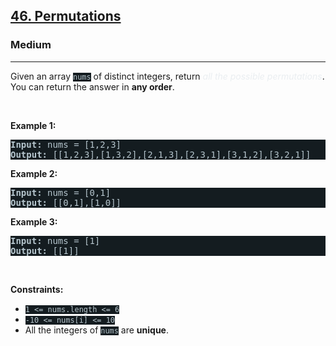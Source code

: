 <h2><a href="https://leetcode.com/problems/permutations/">46. Permutations</a></h2><h3>Medium</h3><hr><div><p>Given an array <code style="background-color: rgb(20, 28, 32) !important; color: rgb(183, 198, 205) !important;">nums</code> of distinct integers, return <em style="color: rgb(234, 238, 241) !important;">all the possible permutations</em>. You can return the answer in <strong>any order</strong>.</p>

<p>&nbsp;</p>
<p><strong class="example">Example 1:</strong></p>
<pre style="background-color: rgb(20, 28, 32) !important; color: rgb(182, 198, 206) !important;"><strong>Input:</strong> nums = [1,2,3]
<strong>Output:</strong> [[1,2,3],[1,3,2],[2,1,3],[2,3,1],[3,1,2],[3,2,1]]
</pre><p><strong class="example">Example 2:</strong></p>
<pre style="background-color: rgb(20, 28, 32) !important; color: rgb(182, 198, 206) !important;"><strong>Input:</strong> nums = [0,1]
<strong>Output:</strong> [[0,1],[1,0]]
</pre><p><strong class="example">Example 3:</strong></p>
<pre style="background-color: rgb(20, 28, 32) !important; color: rgb(182, 198, 206) !important;"><strong>Input:</strong> nums = [1]
<strong>Output:</strong> [[1]]
</pre>
<p>&nbsp;</p>
<p><strong>Constraints:</strong></p>

<ul>
	<li><code style="background-color: rgb(20, 28, 32) !important; color: rgb(183, 198, 205) !important;">1 &lt;= nums.length &lt;= 6</code></li>
	<li><code style="background-color: rgb(20, 28, 32) !important; color: rgb(183, 198, 205) !important;">-10 &lt;= nums[i] &lt;= 10</code></li>
	<li>All the integers of <code style="background-color: rgb(20, 28, 32) !important; color: rgb(183, 198, 205) !important;">nums</code> are <strong>unique</strong>.</li>
</ul>
</div>
